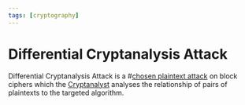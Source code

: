 ```yaml
---
tags: [cryptography]
---
```


# Differential Cryptanalysis Attack

Differential Cryptanalysis Attack is a #[chosen plaintext attack](202209281257.md)
on block ciphers which the [Cryptanalyst](202209281128.md) analyses the
relationship of pairs of plaintexts to the targeted algorithm.
